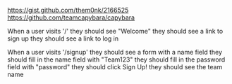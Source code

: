 https://gist.github.com/them0nk/2166525
https://github.com/teamcapybara/capybara

When a user visits '/'
  they should see "Welcome"
  they should see a link to sign up
  they should see a link to log in

When a user visits '/signup'
  they should see a form with a name field
  they should fill in the name field with "Team123"
  they should fill in the password field with "password"
  they should click Sign Up!
  they should see the team name



